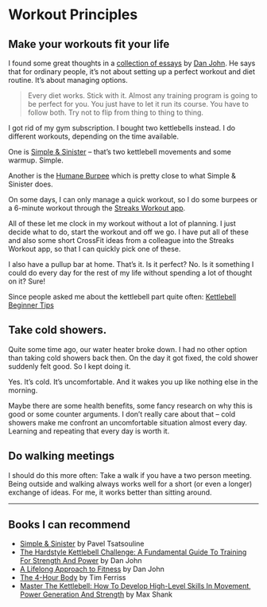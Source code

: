 # Workout Principles

## Make your workouts fit your life

I found some great thoughts in a [collection of essays](https://amzn.to/2xcqyEY) by [Dan John](http://danjohn.net/). He says that for ordinary people, it’s not about setting up a perfect workout and diet routine. It’s about managing options.

> Every diet works. Stick with it. Almost any training program is going to be perfect for you. You just have to let it run its course. You have to follow both. Try not to flip from thing to thing to thing.

I got rid of my gym subscription. I bought two kettlebells instead. I do different workouts, depending on the time available.

One is [Simple & Sinister](https://amzn.to/2NGHMoe) – that’s two kettlebell movements and some warmup. Simple.

Another is the [Humane Burpee](http://danjohn.net/2017/03/humane-burpee/) which is pretty close to what Simple & Sinister does.

On some days, I can only manage a quick workout, so I do some burpees or a 6-minute workout through the [Streaks Workout app](https://streaksworkout.com/).

All of these let me clock in my workout without a lot of planning. I just decide what to do, start the workout and off we go. I have put all of these and also some short CrossFit ideas from a colleague into the Streaks Workout app, so that I can quickly pick one of these.

I also have a pullup bar at home. That’s it. Is it perfect? No. Is it something I could do every day for the rest of my life without spending a lot of thought on it? Sure!

Since people asked me about the kettlebell part quite often: [Kettlebell Beginner Tips](/kettlebell-beginner-tips)

## Take cold showers.

Quite some time ago, our water heater broke down. I had no other option than taking cold showers back then. On the day it got fixed, the cold shower suddenly felt good. So I kept doing it.

Yes. It’s cold. It’s uncomfortable. And it wakes you up like nothing else in the morning.

Maybe there are some health benefits, some fancy research on why this is good or some counter arguments. I don’t really care about that – cold showers make me confront an uncomfortable situation almost every day. Learning and repeating that every day is worth it.

## Do walking meetings

I should do this more often: Take a walk if you have a two person meeting. Being outside and walking always works well for a short (or even a longer) exchange of ideas. For me, it works better than sitting around.

---

## Books I can recommend

- [Simple & Sinister](https://amzn.to/2NGHMoe) by Pavel Tsatsouline
- [The Hardstyle Kettlebell Challenge: A Fundamental Guide To Training For Strength And Power](https://amzn.to/2KTNBwb) by Dan John
- [A Lifelong Approach to Fitness](https://amzn.to/2ZgqcxS) by Dan John
- [The 4-Hour Body](https://amzn.to/2MBIuD8) by Tim Ferriss
- [Master The Kettlebell: How To Develop High-Level Skills In Movement, Power Generation And Strength](https://amzn.to/2ZaD0po) by Max Shank
